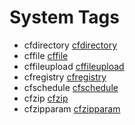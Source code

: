 # System Tags

- cfdirectory [cfdirectory](tags/cfdirectory.md)
- cffile [cffile](tags/cffile.md)
- cffileupload [cffileupload](tags/cffileupload.md)
- cfregistry [cfregistry](tags/cfregistry.md)
- cfschedule [cfschedule](tags/cfschedule.md)
- cfzip [cfzip](tags/cfzip.md)
- cfzipparam [cfzipparam](tags/cfzipparam.md)
